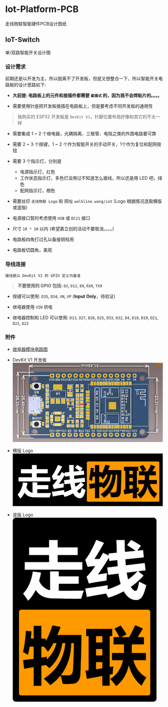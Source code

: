 # Iot-Platform-PCB
走线物联智能硬件PCB设计图纸

## IoT-Switch

单/双路智能开关设计图

### 设计需求

前期还是以开发为主，所以脱离不了开发板，但是又想整合一下，所以智能开关电路板的设计思路如下:

* **大前提: 电路板上的元件和接插件都需要 `直插式` 的，因为我不会焊贴片的。。。。**

* 需要使用针座把开发板接插在电路板上，但是要考虑不同开发板的通用性

> 我购买的 ESP32 开发板是 `DevKit V1`，针脚位置布局好像和其它的不太一样

* 需要集成 1 ~ 2 个继电器，光耦隔离、三极管、电阻之类的外围电路要可靠

* 需要 2 ~ 3 个按键，1 ~ 2 个作为智能开关的手动开关，1个作为复位和配网按钮

* 需要 3 个指示灯，分别是
	* 电源指示灯，红色
	* 工作状态指示灯，多色灯没用过不知道怎么接线，所以还是用 LED 吧，绿色
	* 配网指示灯，橙色

* 需要丝印 `走线物联 Logo` 和 网址 `walkline.wang/iot` (Logo 根据情况选取横版或竖版)

* 电源接口暂时考虑使用 `USB` 或 `DC21` 接口

* 尺寸 `10 * 10` 以内 (希望嘉立创的活动不要取消。。。。)

* 电路板四角打过孔以备接铜柱用

* 电路板切圆角，美观

### 导线连接

	接线是以 DevKit V1 的 GPIO 定义为基准

> **不要使用的 GPIO 包括: `D2`, `D12`, `EN`, `RX0`, `TX0`**

* 按键可以使用: `D35`, `D34`, `VN`, `VP` (**Input Only**，待验证)

* 继电器使用 `VIN` 供电

* 继电器控制和 LED 可以使用: `D13`, `D27`, `D26`, `D25`, `D33`, `D32`, `D4`, `D18`, `D19`, `D21`, `D22`, `D23`

### 附件

* [继电器模块电路图](http://baidu.com)

* DevKit V1 开发板
![](images/ESP32_DevKit_V1.png)

* 横版 Logo
![](images/logo_h.png)

* 竖版 Logo
![](images/logo_v.png)
